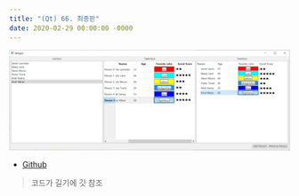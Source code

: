```yaml
---
title: "(Qt) 66. 최종판"
date: 2020-02-29 00:00:00 -0000
---
```


![](/file/image/qt-gdi-s6-66-image-1.png)

* [Github](https://github.com/GoodayTH/totalqtcustomwidget)

> 코드가 길기에 깃 참조